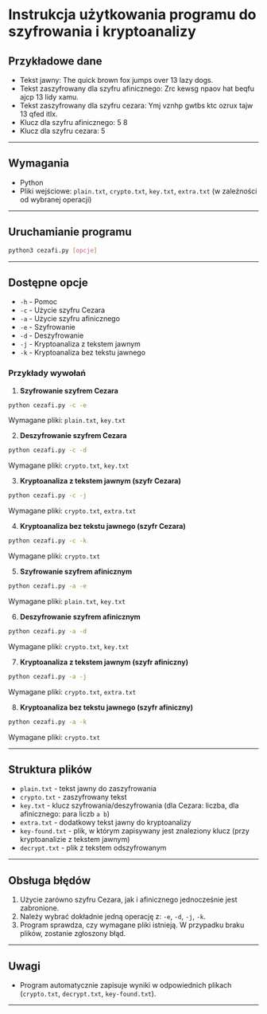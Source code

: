 # Instrukcja użytkowania programu do szyfrowania i kryptoanalizy

## Przykładowe dane

- Tekst jawny: The quick brown fox jumps over 13 lazy dogs.
- Tekst zaszyfrowany dla szyfru afinicznego: Zrc kewsg npaov hat beqfu ajcp 13 lidy xamu.
- Tekst zaszyfrowany dla szyfru cezara: Ymj vznhp gwtbs ktc ozrux tajw 13 qfed itlx.
- Klucz dla szyfru afinicznego: 5 8
- Klucz dla szyfru cezara: 5

---

## Wymagania

- Python
- Pliki wejściowe: `plain.txt`, `crypto.txt`, `key.txt`, `extra.txt` (w zależności od wybranej operacji)

---

## Uruchamianie programu

```bash
python3 cezafi.py [opcje]
```

---

## Dostępne opcje

- `-h` - Pomoc
- `-c` - Użycie szyfru Cezara
- `-a` - Użycie szyfru afinicznego
- `-e` - Szyfrowanie
- `-d` - Deszyfrowanie
- `-j` - Kryptoanaliza z tekstem jawnym
- `-k` - Kryptoanaliza bez tekstu jawnego

### Przykłady wywołań

1. **Szyfrowanie szyfrem Cezara**

```bash
python cezafi.py -c -e
```

Wymagane pliki: `plain.txt`, `key.txt`

2. **Deszyfrowanie szyfrem Cezara**

```bash
python cezafi.py -c -d
```

Wymagane pliki: `crypto.txt`, `key.txt`

3. **Kryptoanaliza z tekstem jawnym (szyfr Cezara)**

```bash
python cezafi.py -c -j
```

Wymagane pliki: `crypto.txt`, `extra.txt`

4. **Kryptoanaliza bez tekstu jawnego (szyfr Cezara)**

```bash
python cezafi.py -c -k
```

Wymagane pliki: `crypto.txt`

5. **Szyfrowanie szyfrem afinicznym**

```bash
python cezafi.py -a -e
```

Wymagane pliki: `plain.txt`, `key.txt`

6. **Deszyfrowanie szyfrem afinicznym**

```bash
python cezafi.py -a -d
```

Wymagane pliki: `crypto.txt`, `key.txt`

7. **Kryptoanaliza z tekstem jawnym (szyfr afiniczny)**

```bash
python cezafi.py -a -j
```

Wymagane pliki: `crypto.txt`, `extra.txt`

8. **Kryptoanaliza bez tekstu jawnego (szyfr afiniczny)**

```bash
python cezafi.py -a -k
```

Wymagane pliki: `crypto.txt`

---

## Struktura plików

- `plain.txt` - tekst jawny do zaszyfrowania
- `crypto.txt` - zaszyfrowany tekst
- `key.txt` - klucz szyfrowania/deszyfrowania (dla Cezara: liczba, dla afinicznego: para liczb `a b`)
- `extra.txt` - dodatkowy tekst jawny do kryptoanalizy
- `key-found.txt` - plik, w którym zapisywany jest znaleziony klucz (przy kryptoanalizie z tekstem jawnym)
- `decrypt.txt` - plik z tekstem odszyfrowanym

---

## Obsługa błędów

1. Użycie zarówno szyfru Cezara, jak i afinicznego jednocześnie jest zabronione.
2. Należy wybrać dokładnie jedną operację z: `-e`, `-d`, `-j`, `-k`.
3. Program sprawdza, czy wymagane pliki istnieją. W przypadku braku plików, zostanie zgłoszony błąd.

---

## Uwagi

- Program automatycznie zapisuje wyniki w odpowiednich plikach (`crypto.txt`, `decrypt.txt`, `key-found.txt`).

---



